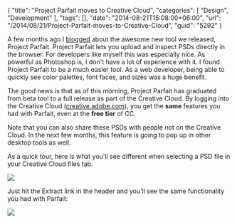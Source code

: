{
	"title": "Project Parfait moves to Creative Cloud",
	"categories": [
		"Design",
		"Development"
	],
	"tags": [],
	"date": "2014-08-21T15:08:00+06:00",
	"url": "/2014/08/21/Project-Parfait-moves-to-Creative-Cloud",
	"guid": "5292"
}

<p>
A few months ago I <a href="http://www.raymondcamden.com/2014/4/22/Project-Parfait--PSD-Introspection-in-the-Browser">blogged</a> about the awesome new tool we released, Project Parfait. Project Parfait lets you upload and inspect PSDs directly in the browser. For developers like myself this was especially nice. As powerful as Photoshop is, I don't have a lot of experience with it. I found Project Parfait to be a much easier tool. As a web developer, being able to quickly see color palettes, font faces, and sizes was a huge benefit.
</p>
<!--more-->
<p>
The good news is that as of this morning, Project Parfait has graduated from beta tool to a full release as part of the Creative Cloud. By logging into the Creative Cloud (<a href="http://creative.adobe.com">creative.adobe.com</a>), you get the <strong>same</strong> features you had with Parfait, even at the <strong>free tier</strong> of CC.
</p>

<p>
Note that you can also share these PSDs with people not on the Creative Cloud. In the next few months, this feature is going to pop up in other desktop tools as well.
</p>

<p>
As a quick tour, here is what you'll see different when selecting a PSD file in your Creative Cloud files tab.
</p>

<p>
<img src="https://static.raymondcamden.com/images/shot19.png" />
</p>

<p>
Just hit the Extract link in the header and you'll see the same functionality you had with Parfait:
</p>

<p>
<img src="https://static.raymondcamden.com/images/shot29.png" />
</p>